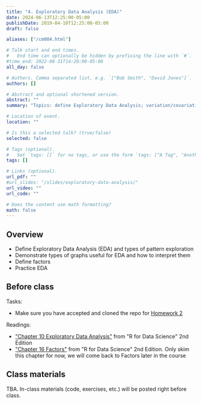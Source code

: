 ```yaml
---
title: "4. Exploratory Data Analysis (EDA)"
date: 2024-06-13T12:25:00-05:00
publishDate: 2019-04-10T12:25:00-05:00
draft: false

aliases: ["/cm004.html"]

# Talk start and end times.
#   End time can optionally be hidden by prefixing the line with `#`.
#time_end: 2022-08-31T14:20:00-05:00
all_day: false

# Authors. Comma separated list, e.g. `["Bob Smith", "David Jones"]`.
authors: []

# Abstract and optional shortened version.
abstract: ""
summary: "Topics: define Exploratory Data Analysis; variation/covariation with EDA; intro to factors."

# Location of event.
location: ""

# Is this a selected talk? (true/false)
selected: false

# Tags (optional).
#   Set `tags: []` for no tags, or use the form `tags: ["A Tag", "Another Tag"]` for one or more tags.
tags: []

# Links (optional).
url_pdf: ""
#url_slides: "/slides/exploratory-data-analysis/"
url_video: ""
url_code: ""

# Does the content use math formatting?
math: false
---
```




## Overview

* Define Exploratory Data Analysis (EDA) and types of pattern exploration
* Demonstrate types of graphs useful for EDA and how to interpret them
* Define factors
* Practice EDA


## Before class

Tasks:

* Make sure you have accepted and cloned the repo for [Homework 2](https://computing-soc-sci.netlify.app/homework/explore-data/)

Readings:

* ["Chapter 10 Exploratory Data Analysis"](https://r4ds.hadley.nz/eda) from "R for Data Science" 2nd Edition
* ["Chapter 16 Factors"](https://r4ds.hadley.nz/factors) from "R for Data Science" 2nd Edition. Only skim this chapter for now, we will come back to Factors later in the course  


## Class materials

TBA. In-class materials (code, exercises, etc.) will be posted right before class.

<!--
* Run the code below in your console to download today’s materials: `usethis::use_course("css-materials/exploratory-data-analysis")`
-->


<!--
* [Exploratory data analysis](/notes/exploratory-data-analysis/)
* [Practice exploring college education data](/notes/exploratory-data-analysis-practice/)

## Additional resources

* Antony Unwin [Graphical Data Analysis with R](https://catalog.lib.uchicago.edu/vufind/Record/11609643#). It covers a range of graphical methods for data exploration and analysis; draws on packages beyond `ggplot2` for statistical graphics.
* Cheat Sheet [Data visualization with ggplot2](https://raw.githubusercontent.com/rstudio/cheatsheets/main/data-visualization.pdf)

* From the lecture on data wrangling, on factors: [Practice transforming and visualizing factors](/notes/factors-exercise/)
-->
